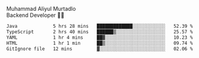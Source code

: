 Muhammad Aliyul Murtadlo
<br>
Backend Developer 👨‍💻
<br>
<!--START_SECTION:waka-->

```txt
Java             5 hrs 28 mins   █████████████░░░░░░░░░░░░   52.39 %
TypeScript       2 hrs 40 mins   ██████▒░░░░░░░░░░░░░░░░░░   25.57 %
YAML             1 hr 4 mins     ██▓░░░░░░░░░░░░░░░░░░░░░░   10.23 %
HTML             1 hr 1 min      ██▒░░░░░░░░░░░░░░░░░░░░░░   09.74 %
GitIgnore file   12 mins         ▓░░░░░░░░░░░░░░░░░░░░░░░░   02.06 %
```

<!--END_SECTION:waka-->
